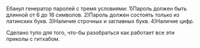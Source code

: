 Ебанул генератор паролей с тремя условиями:
1)Пароль должен быть длинной от 6 до 16 символов.
2)Пароль должен состоять только из латинских букв.
3)Наличие строчных и заглавных букв.
4)Наличие цифр.

Сделано тупо для того, что-бы разобраться как работает все эти приколы с гитхабом.
